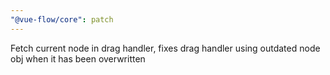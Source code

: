```yaml
---
"@vue-flow/core": patch
---
```


Fetch current node in drag handler, fixes drag handler using outdated node obj when it has been overwritten
